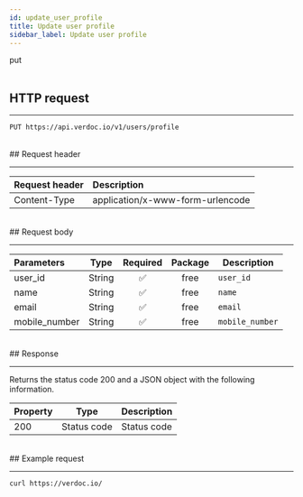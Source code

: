 ```yaml
---
id: update_user_profile
title: Update user profile
sidebar_label: Update user profile
---
```


<span class="badges put">put</span>
<br/>
<br/>

## HTTP request

---

```bash
PUT https://api.verdoc.io/v1/users/profile
```

<br/>
## Request header

---

| Request header | Description                      |
| :------------- | :------------------------------- |
| Content-Type   | application/x-www-form-urlencode |

<br/>
## Request body

---

| Parameters    |  Type  | Required | Package | Description     |
| :------------ | :----: | :------: | :-----: | --------------- |
| user_id       | String |    ✅     |  free   | `user_id`       |
| name          | String |    ✅     |  free   | `name`          |
| email         | String |    ✅     |  free   | `email`         |
| mobile_number | String |    ✅     |  free   | `mobile_number` |

<br/>
## Response

---

Returns the status code 200 and a JSON object with the following information.

| Property |    Type     | Description |
| :------- | :---------: | ----------- |
| 200      | Status code | Status code |

<br/>
## Example request

---

```bash
curl https://verdoc.io/
```
